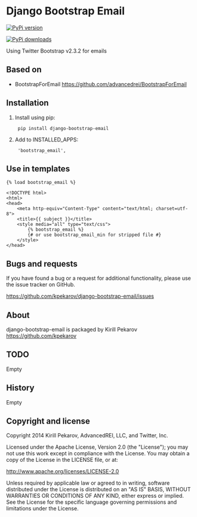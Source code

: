 Django Bootstrap Email
================================================

[![PyPi version](https://pypip.in/v/django-bootstrap-email/badge.png)](https://crate.io/packages/django-bootstrap-email/)

[![PyPi downloads](https://pypip.in/d/django-bootstrap-email/badge.png)](https://crate.io/packages/django-bootstrap-email/)

Using Twitter Bootstrap v2.3.2 for emails

Based on
--------
* BootstrapForEmail https://github.com/advancedrei/BootstrapForEmail

Installation
------------
1. Install using pip:

        pip install django-bootstrap-email

2. Add to INSTALLED_APPS:

        'bootstrap_email',

Use in templates
----------------

    {% load bootstrap_email %}

    <!DOCTYPE html>
    <html>
    <head>
        <meta http-equiv="Content-Type" content="text/html; charset=utf-8">
        <title>{{ subject }}</title>
        <style media="all" type="text/css">
            {% bootstrap_email %}
            {# or use bootstrap_email_min for stripped file #}
        </style>
    </head>

Bugs and requests
-----------------

If you have found a bug or a request for additional functionality, please use the issue tracker on GitHub.

https://github.com/kpekarov/django-bootstrap-email/issues

About
-----

django-bootstrap-email is packaged by Kirill Pekarov https://github.com/kpekarov


TODO
----

Empty


History
-------

Empty


Copyright and license
---------------------

Copyright 2014 Kirill Pekarov, AdvancedREI, LLC, and Twitter, Inc.

Licensed under the Apache License, Version 2.0 (the "License");
you may not use this work except in compliance with the License.
You may obtain a copy of the License in the LICENSE file, or at:

   http://www.apache.org/licenses/LICENSE-2.0

Unless required by applicable law or agreed to in writing, software
distributed under the License is distributed on an "AS IS" BASIS,
WITHOUT WARRANTIES OR CONDITIONS OF ANY KIND, either express or implied.
See the License for the specific language governing permissions and
limitations under the License.
